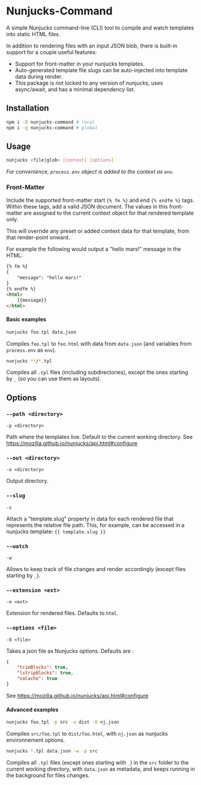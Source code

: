 # Nunjucks-Command

A simple Nunjucks command-line (CLI) tool to compile and watch templates into static HTML files. 

In addition to rendering files with an input JSON blob, there is built-in support for a couple useful features:

- Support for front-matter in your nunjucks templates.
- Auto-generated template file slugs can be auto-injected into template data during render.
- This package is not locked to any version of nunjucks, uses async/await, and has a minimal dependency list.

## Installation

```bash
npm i -D nunjucks-command # local
npm i -g nunjucks-command # global
```

## Usage

```bash
nunjucks <file|glob> [context] [options]
```

_For convenience, `process.env` object is added to the context as `env`._

### Front-Matter
Include the supported front-matter start `{% fm %}`  and end `{% endfm %}` tags. Within these tags, add a valid JSON
document. The values in this front-matter are assigned to the current context object for that rendered template only.

This will override any preset or added context data for that template, from that render-point onward.

For example the following would output a "hello mars!" message in the HTML:
```html
{% fm %}
{
    "message": "hello mars!"
}
{% endfm %}
<html>
    {{message}}
</html>
```

#### Basic examples

```bash
nunjucks foo.tpl data.json
```

Compiles `foo.tpl` to `foo.html` with data from `data.json` (and variables from `process.env` as `env`).

```bash
nunjucks **/*.tpl
```

Compiles all `.tpl` files (including subdirectories), except the ones starting by `_` (so you can use them as layouts).

## Options

### `--path <directory>`

`-p <directory>`

Path where the templates live. Default to the current working directory.
See <https://mozilla.github.io/nunjucks/api.html#configure>

### `--out <directory>`

`-o <directory>`

Output directory.

### `--slug`

`-s`

Attach a "template.slug" property in data for each rendered file that represents the relative file path. 
This, for example, can be accessed in a nunjucks template: `{{ template.slug }}`

### `--watch`

`-w`

Allows to keep track of file changes and render accordingly (except files starting by `_`).

### `--extension <ext>`

`-e <ext>`

Extension for rendered files. Defaults to `html`.

### `--options <file>`

`-O <file>`

Takes a json file as Nunjucks options. Defaults are :

```json
{
    "trimBlocks": true,
    "lstripBlocks": true,
    "noCache": true
}
```

See <https://mozilla.github.io/nunjucks/api.html#configure>

#### Advanced examples

```bash
nunjucks foo.tpl -p src -o dist -O nj.json
```

Compiles `src/foo.tpl` to `dist/foo.html`, with `nj.json` as nunjucks environnement options.

```bash
nunjucks *.tpl data.json -w -p src
```

Compiles all `.tpl` files (except ones starting with `_`) in the `src` folder to the current working directory, with `data.json` as metadata, and keeps running in the background for files changes.
